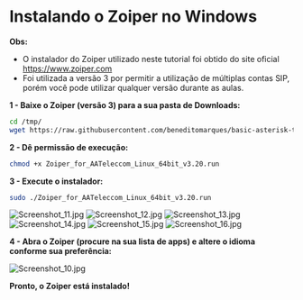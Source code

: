 # Instalando o Zoiper no Windows

**Obs:** 

- O instalador do Zoiper utilizado neste tutorial foi obtido do site oficial https://www.zoiper.com
- Foi utilizada a versão 3 por permitir a utilização de múltiplas contas SIP, porém você pode utilizar qualquer versão durante as aulas.


**1 - Baixe o Zoiper (versão 3) para a sua pasta de Downloads:**

```bash
cd /tmp/
wget https://raw.githubusercontent.com/beneditomarques/basic-asterisk-training/b2e684f23af6a9f9794ac0314cb29f9a338d5461/instalacao-zoiper/Zoiper_for_AATeleccom_Linux_64bit_v3.20.run
```

**2 - Dê permissão de execução:**

```bash
chmod +x Zoiper_for_AATeleccom_Linux_64bit_v3.20.run
```

**3 - Execute o instalador:**

```bash
sudo ./Zoiper_for_AATeleccom_Linux_64bit_v3.20.run
```

![Screenshot_11.jpg](Screenshot_11.jpg)
![Screenshot_12.jpg](Screenshot_12.jpg)
![Screenshot_13.jpg](Screenshot_13.jpg)
![Screenshot_14.jpg](Screenshot_14.jpg)
![Screenshot_15.jpg](Screenshot_15.jpg)
![Screenshot_16.jpg](Screenshot_16.jpg)

**4 - Abra o Zoiper (procure na sua lista de apps) e altere o idioma conforme sua preferência:**

![Screenshot_10.jpg](Screenshot_10.jpg)

**Pronto, o Zoiper está instalado!**
